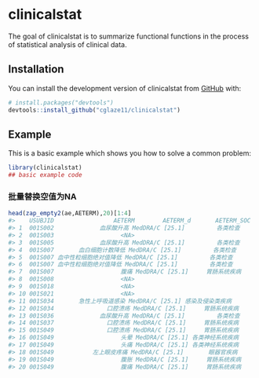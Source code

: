 
<!-- README.md is generated from README.Rmd. Please edit that file -->

# clinicalstat

<!-- badges: start -->
<!-- badges: end -->

The goal of clinicalstat is to summarize functional functions in the
process of statistical analysis of clinical data.

## Installation

You can install the development version of clinicalstat from
[GitHub](https://github.com/) with:

``` r
# install.packages("devtools")
devtools::install_github("cglaze11/clinicalstat")
```

## Example

This is a basic example which shows you how to solve a common problem:

``` r
library(clinicalstat)
## basic example code
```

### 批量替换空值为NA

``` r
head(zap_empty2(ae,AETERM),20)[1:4]
#>    USUBJID                 AETERM        AETERM_d       AETERM_SOC
#> 1  001S002             血尿酸升高 MedDRA/C [25.1]         各类检查
#> 2  001S003                   <NA>                                 
#> 3  001S005             血尿酸升高 MedDRA/C [25.1]         各类检查
#> 4  001S007       血白细胞计数降低 MedDRA/C [25.1]         各类检查
#> 5  001S007 血中性粒细胞绝对值降低 MedDRA/C [25.1]         各类检查
#> 6  001S007 血中性粒细胞绝对值降低 MedDRA/C [25.1]         各类检查
#> 7  001S007                   腹痛 MedDRA/C [25.1]     胃肠系统疾病
#> 8  001S008                   <NA>                                 
#> 9  001S018                   <NA>                                 
#> 10 001S021                   <NA>                                 
#> 11 001S034       急性上呼吸道感染 MedDRA/C [25.1] 感染及侵染类疾病
#> 12 001S034               口腔溃疡 MedDRA/C [25.1]     胃肠系统疾病
#> 13 001S036             血尿酸升高 MedDRA/C [25.1]         各类检查
#> 14 001S037               口腔溃疡 MedDRA/C [25.1]     胃肠系统疾病
#> 15 001S049               口腔溃疡 MedDRA/C [25.1]     胃肠系统疾病
#> 16 001S049                   头晕 MedDRA/C [25.1] 各类神经系统疾病
#> 17 001S049                   头痛 MedDRA/C [25.1] 各类神经系统疾病
#> 18 001S049           左上眼皮疼痛 MedDRA/C [25.1]       眼器官疾病
#> 19 001S049                   腹胀 MedDRA/C [25.1]     胃肠系统疾病
#> 20 001S049                   腹痛 MedDRA/C [25.1]     胃肠系统疾病
```
